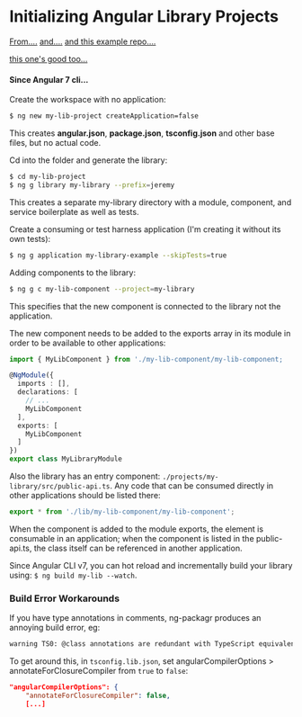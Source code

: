 # Initializing Angular Library Projects

[From....](https://blog.angularindepth.com/creating-a-library-in-angular-6-87799552e7e5)  [and....](https://blog.angularindepth.com/angular-workspace-no-application-for-you-4b451afcc2ba)
[and this example repo....](https://github.com/t-palmer/example-ng6-lib/tree/master/src/app)

[this one's good too...](http://willtaylor.blog/complete-guide-to-angular-libraries/)

#### Since Angular 7 cli...

Create the workspace with no application:
```bash
$ ng new my-lib-project createApplication=false
```

This creates __angular.json__, __package.json__, __tsconfig.json__ and other base files, but no actual code.

Cd into the folder and generate the library:
```bash
$ cd my-lib-project
$ ng g library my-library --prefix=jeremy
```

This creates a separate my-library directory with a module, component, and service boilerplate as well as tests.

Create a consuming or test harness application (I'm creating it without its own tests):
```bash
$ ng g application my-library-example --skipTests=true
```

Adding components to the library:
```bash
$ ng g c my-lib-component --project=my-library
```
This specifies that the new component is connected to the library not the application.

The new component needs to be added to the exports array in its module in order to be available to other applications:
```typescript
import { MyLibComponent } from './my-lib-component/my-lib-component;

@NgModule({
  imports : [],
  declarations: [
    // ...
    MyLibComponent
  ],
  exports: [
    MyLibComponent
  ]
})
export class MyLibraryModule
```

Also the library has an entry component: `./projects/my-library/src/public-api.ts`. Any code that can be consumed directly in other applications should be listed there:
```typescript
export * from './lib/my-lib-component/my-lib-component';
```

When the component is added to the module exports, the element is consumable in an application; when the component is listed in the public-api.ts, the class itself can be referenced in another application.

Since Angular CLI v7, you can hot reload and incrementally build your library using: `$ ng build my-lib --watch`.


### Build Error Workarounds

If you have type annotations in comments, ng-packagr produces an annoying build error, eg:
```bash
warning TS0: @class annotations are redundant with TypeScript equivalents
```

To get around this, in `tsconfig.lib.json`, set angularCompilerOptions > annotateForClosureCompiler from `true` to `false`:
```json
"angularCompilerOptions": {
    "annotateForClosureCompiler": false,
    [...]
```




